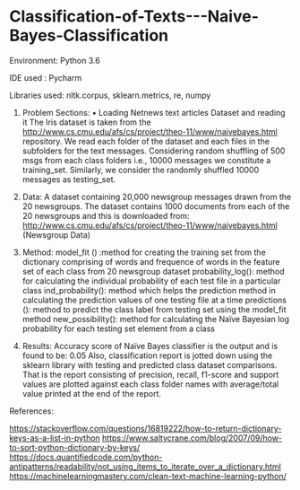 # Classification-of-Texts---Naive-Bayes-Classification

Environment: Python 3.6

IDE used : Pycharm

Libraries used: nltk.corpus, sklearn.metrics, re, numpy


1. Problem Sections:
• Loading Netnews text articles Dataset and reading it
The Iris dataset is taken from the http://www.cs.cmu.edu/afs/cs/project/theo-11/www/naivebayes.html repository.
We read each folder of the dataset and each files in the subfolders for the text messages. Considering random shuffling of 500 msgs from each class folders i.e., 10000 messages we constitute a training_set. Similarly, we consider the
randomly shuffled 10000 messages as testing_set.

2. Data:
A dataset containing 20,000 newsgroup messages drawn from the 20 newsgroups. The dataset contains 1000 documents from each of the 20 newsgroups and this is downloaded from: http://www.cs.cmu.edu/afs/cs/project/theo-11/www/naivebayes.html (Newsgroup Data)

3. Method:
model_fit () :method for creating the training set from the dictionary comprising of words and frequence of words in the feature set of each class from 20 newsgroup dataset
probability_log(): method for calculating the individual probability of each test file in a particular class
ind_probability(): method which helps the prediction method in calculating the prediction values of one testing file at a time
predictions (): method to predict the class label from testing set using the model_fit method
new_possibility(): method for calculating the Naïve Bayesian log probability for each testing set element from a class

4. Results:
Accuracy score of Naïve Bayes classifier is the output and is found to be: 0.05
Also, classification report is jotted down using the sklearn library with testing and predicted class dataset comparisons. That is the report consisting of precision, recall, f1-score and support values are plotted against each class folder names with average/total value printed at the end of the report.


References:

https://stackoverflow.com/questions/16819222/how-to-return-dictionary-keys-as-a-list-in-python
https://www.saltycrane.com/blog/2007/09/how-to-sort-python-dictionary-by-keys/
https://docs.quantifiedcode.com/python-antipatterns/readability/not_using_items_to_iterate_over_a_dictionary.html
https://machinelearningmastery.com/clean-text-machine-learning-python/
